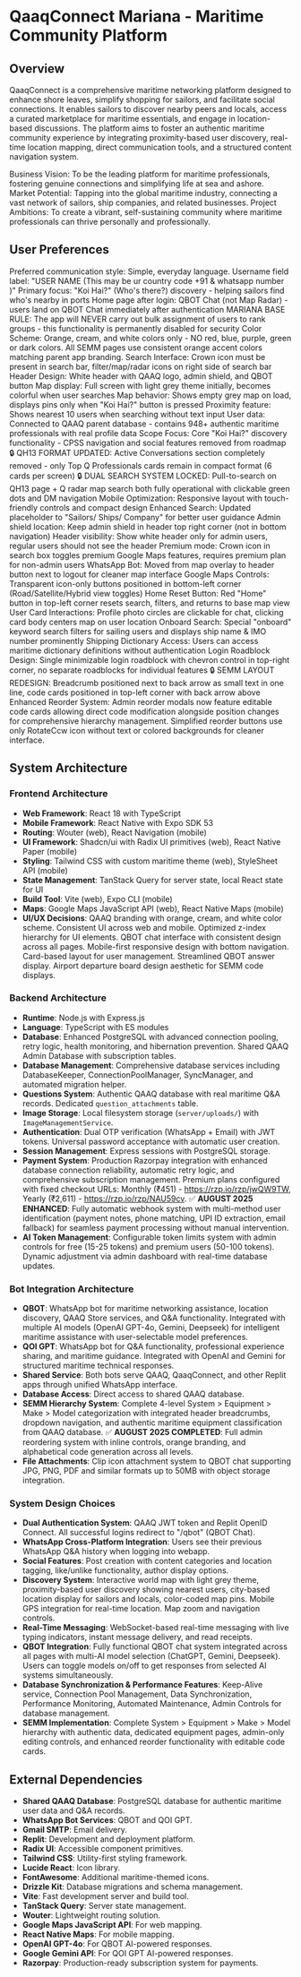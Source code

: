 # QaaqConnect Mariana - Maritime Community Platform

## Overview
QaaqConnect is a comprehensive maritime networking platform designed to enhance shore leaves, simplify shopping for sailors, and facilitate social connections. It enables sailors to discover nearby peers and locals, access a curated marketplace for maritime essentials, and engage in location-based discussions. The platform aims to foster an authentic maritime community experience by integrating proximity-based user discovery, real-time location mapping, direct communication tools, and a structured content navigation system.

Business Vision: To be the leading platform for maritime professionals, fostering genuine connections and simplifying life at sea and ashore.
Market Potential: Tapping into the global maritime industry, connecting a vast network of sailors, ship companies, and related businesses.
Project Ambitions: To create a vibrant, self-sustaining community where maritime professionals can thrive personally and professionally.

## User Preferences
Preferred communication style: Simple, everyday language.
Username field label: "USER NAME (This may be ur country code +91 & whatsapp number )"
Primary focus: "Koi Hai?" (Who's there?) discovery - helping sailors find who's nearby in ports
Home page after login: QBOT Chat (not Map Radar) - users land on QBOT Chat immediately after authentication
MARIANA BASE RULE: The app will NEVER carry out bulk assignment of users to rank groups - this functionality is permanently disabled for security
Color Scheme: Orange, cream, and white colors only - NO red, blue, purple, green or dark colors. All SEMM pages use consistent orange accent colors matching parent app branding.
Search Interface: Crown icon must be present in search bar, filter/map/radar icons on right side of search bar
Header Design: White header with QAAQ logo, admin shield, and QBOT button
Map display: Full screen with light grey theme initially, becomes colorful when user searches
Map behavior: Shows empty grey map on load, displays pins only when "Koi Hai?" button is pressed
Proximity feature: Shows nearest 10 users when searching without text input
User data: Connected to QAAQ parent database - contains 948+ authentic maritime professionals with real profile data
Scope Focus: Core "Koi Hai?" discovery functionality - CPSS navigation and social features removed from roadmap
🔒 QH13 FORMAT UPDATED: Active Conversations section completely removed - only Top Q Professionals cards remain in compact format (6 cards per screen)
🔒 DUAL SEARCH SYSTEM LOCKED: Pull-to-search on QH13 page + Q radar map search both fully operational with clickable green dots and DM navigation
Mobile Optimization: Responsive layout with touch-friendly controls and compact design
Enhanced Search: Updated placeholder to "Sailors/ Ships/ Company" for better user guidance
Admin shield location: Keep admin shield in header top right corner (not in bottom navigation)
Header visibility: Show white header only for admin users, regular users should not see the header
Premium mode: Crown icon in search box toggles premium Google Maps features, requires premium plan for non-admin users
WhatsApp Bot: Moved from map overlay to header button next to logout for cleaner map interface
Google Maps Controls: Transparent icon-only buttons positioned in bottom-left corner (Road/Satellite/Hybrid view toggles)
Home Reset Button: Red "Home" button in top-left corner resets search, filters, and returns to base map view
User Card Interactions: Profile photo circles are clickable for chat, clicking card body centers map on user location
Onboard Search: Special "onboard" keyword search filters for sailing users and displays ship name & IMO number prominently
Shipping Dictionary Access: Users can access maritime dictionary definitions without authentication
Login Roadblock Design: Single minimizable login roadblock with chevron control in top-right corner, no separate roadblocks for individual features
🔒 SEMM LAYOUT REDESIGN: Breadcrumb positioned next to back arrow as small text in one line, code cards positioned in top-left corner with back arrow above
Enhanced Reorder System: Admin reorder modals now feature editable code cards allowing direct code modification alongside position changes for comprehensive hierarchy management. Simplified reorder buttons use only RotateCcw icon without text or colored backgrounds for cleaner interface.

## System Architecture

### Frontend Architecture
- **Web Framework**: React 18 with TypeScript
- **Mobile Framework**: React Native with Expo SDK 53
- **Routing**: Wouter (web), React Navigation (mobile)
- **UI Framework**: Shadcn/ui with Radix UI primitives (web), React Native Paper (mobile)
- **Styling**: Tailwind CSS with custom maritime theme (web), StyleSheet API (mobile)
- **State Management**: TanStack Query for server state, local React state for UI
- **Build Tool**: Vite (web), Expo CLI (mobile)
- **Maps**: Google Maps JavaScript API (web), React Native Maps (mobile)
- **UI/UX Decisions**: QAAQ branding with orange, cream, and white color scheme. Consistent UI across web and mobile. Optimized z-index hierarchy for UI elements. QBOT chat interface with consistent design across all pages. Mobile-first responsive design with bottom navigation. Card-based layout for user management. Streamlined QBOT answer display. Airport departure board design aesthetic for SEMM code displays.

### Backend Architecture
- **Runtime**: Node.js with Express.js
- **Language**: TypeScript with ES modules
- **Database**: Enhanced PostgreSQL with advanced connection pooling, retry logic, health monitoring, and hibernation prevention. Shared QAAQ Admin Database with subscription tables.
- **Database Management**: Comprehensive database services including DatabaseKeeper, ConnectionPoolManager, SyncManager, and automated migration helper.
- **Questions System**: Authentic QAAQ database with real maritime Q&A records. Dedicated `question_attachments` table.
- **Image Storage**: Local filesystem storage (`server/uploads/`) with `ImageManagementService`.
- **Authentication**: Dual OTP verification (WhatsApp + Email) with JWT tokens. Universal password acceptance with automatic user creation.
- **Session Management**: Express sessions with PostgreSQL storage.
- **Payment System**: Production Razorpay integration with enhanced database connection reliability, automatic retry logic, and comprehensive subscription management. Premium plans configured with fixed checkout URLs: Monthly (₹451) - https://rzp.io/rzp/jwQW9TW, Yearly (₹2,611) - https://rzp.io/rzp/NAU59cv. ✅ **AUGUST 2025 ENHANCED**: Fully automatic webhook system with multi-method user identification (payment notes, phone matching, UPI ID extraction, email fallback) for seamless payment processing without manual intervention.
- **AI Token Management**: Configurable token limits system with admin controls for free (15-25 tokens) and premium users (50-100 tokens). Dynamic adjustment via admin dashboard with real-time database updates.

### Bot Integration Architecture
- **QBOT**: WhatsApp bot for maritime networking assistance, location discovery, QAAQ Store services, and Q&A functionality. Integrated with multiple AI models (OpenAI GPT-4o, Gemini, Deepseek) for intelligent maritime assistance with user-selectable model preferences.
- **QOI GPT**: WhatsApp bot for Q&A functionality, professional experience sharing, and maritime guidance. Integrated with OpenAI and Gemini for structured maritime technical responses.
- **Shared Service**: Both bots serve QAAQ, QaaqConnect, and other Replit apps through unified WhatsApp interface.
- **Database Access**: Direct access to shared QAAQ database.
- **SEMM Hierarchy System**: Complete 4-level System > Equipment > Make > Model categorization with integrated header breadcrumbs, dropdown navigation, and authentic maritime equipment classification from QAAQ database. ✅ **AUGUST 2025 COMPLETED**: Full admin reordering system with inline controls, orange branding, and alphabetical code generation across all levels.
- **File Attachments**: Clip icon attachment system to QBOT chat supporting JPG, PNG, PDF and similar formats up to 50MB with object storage integration.

### System Design Choices
- **Dual Authentication System**: QAAQ JWT token and Replit OpenID Connect. All successful logins redirect to "/qbot" (QBOT Chat).
- **WhatsApp Cross-Platform Integration**: Users see their previous WhatsApp Q&A history when logging into webapp.
- **Social Features**: Post creation with content categories and location tagging, like/unlike functionality, author display options.
- **Discovery System**: Interactive world map with light grey theme, proximity-based user discovery showing nearest users, city-based location display for sailors and locals, color-coded map pins. Mobile GPS integration for real-time location. Map zoom and navigation controls.
- **Real-Time Messaging**: WebSocket-based real-time messaging with live typing indicators, instant message delivery, and read receipts.
- **QBOT Integration**: Fully functional QBOT chat system integrated across all pages with multi-AI model selection (ChatGPT, Gemini, Deepseek). Users can toggle models on/off to get responses from selected AI systems simultaneously.
- **Database Synchronization & Performance Features**: Keep-Alive service, Connection Pool Management, Data Synchronization, Performance Monitoring, Automated Maintenance, Admin Controls for database management.
- **SEMM Implementation**: Complete System > Equipment > Make > Model hierarchy with authentic data, dedicated equipment pages, admin-only editing controls, and enhanced reorder functionality with editable code cards.

## External Dependencies
- **Shared QAAQ Database**: PostgreSQL database for authentic maritime user data and Q&A records.
- **WhatsApp Bot Services**: QBOT and QOI GPT.
- **Gmail SMTP**: Email delivery.
- **Replit**: Development and deployment platform.
- **Radix UI**: Accessible component primitives.
- **Tailwind CSS**: Utility-first styling framework.
- **Lucide React**: Icon library.
- **FontAwesome**: Additional maritime-themed icons.
- **Drizzle Kit**: Database migrations and schema management.
- **Vite**: Fast development server and build tool.
- **TanStack Query**: Server state management.
- **Wouter**: Lightweight routing solution.
- **Google Maps JavaScript API**: For web mapping.
- **React Native Maps**: For mobile mapping.
- **OpenAI GPT-4o**: For QBOT AI-powered responses.
- **Google Gemini API**: For QOI GPT AI-powered responses.
- **Razorpay**: Production-ready subscription system for payments.